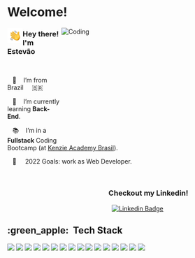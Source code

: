 <h1 align="start" >Welcome!</h1>


<img align="right" alt="Coding" width="380" height="260" src="https://cdn.dribbble.com/users/1162077/screenshots/3848914/programmer.gif">

<img  src="src/Hand%20Wave.gif" width='35' align="left"/><h3>Hey there! I'm Estevão</h3>
<br />


&nbsp;&nbsp;&nbsp;:house_with_garden:&nbsp;&nbsp;&nbsp;&nbsp;I’m from Brazil &nbsp;&nbsp;&nbsp;&nbsp;🇧🇷

&nbsp;&nbsp;&nbsp;🌱&nbsp;&nbsp;&nbsp;&nbsp;I’m currently learning **Back-End**.
  
&nbsp;&nbsp;&nbsp;:books:&nbsp;&nbsp;&nbsp;&nbsp;I’m in a **Fullstack** Coding Bootcamp (at [Kenzie Academy Brasil](https://www.linkedin.com/school/kenzie-brasil)).

&nbsp;&nbsp;&nbsp;:dart:&nbsp;&nbsp;&nbsp;&nbsp; 2022 Goals: work as Web Developer.

<br />
<div align="end">

<h3>Checkout my Linkedin!&ensp;&ensp;&ensp;&ensp;&ensp;&ensp;&ensp;&ensp;&ensp;&ensp;&ensp;</h3>
  
[![Linkedin Badge](https://img.shields.io/badge/-LinkedIn-blue?style=flat-square&logo=Linkedin&logoColor=white&link=https://www.linkedin.com/in/estevãolibardi/)](https://www.linkedin.com/in/estevãolibardi/)&ensp;&ensp;&ensp;&ensp;&ensp;&ensp;&ensp;&ensp;&ensp;&ensp;&ensp;&ensp;&ensp;&ensp;&ensp;&ensp;&ensp;&ensp;&ensp;&ensp;&ensp;
  
</div>
<h2 align="start">:green_apple: &nbsp;Tech Stack</h2>

<!-- More badges at: https://github.com/iuricode/README-template/blob/main/badges/badges.md -->
<div align="left">
<img src="https://img.shields.io/badge/JavaScript-F7DF1E?style=for-the-badge&logo=javascript&logoColor=black"/><space><space>
<img src="https://img.shields.io/badge/HTML-239120?style=for-the-badge&logo=html5&logoColor=white"/><space><space>
<img src="https://img.shields.io/badge/CSS3-1572B6?style=for-the-badge&logo=css3&logoColor=white"/><space><space>
<img src="https://img.shields.io/badge/React-20232A?style=for-the-badge&logo=react&logoColor=61DAFB"/><space><space>
<img src="https://img.shields.io/badge/TypeScript-007ACC?style=for-the-badge&logo=typescript&logoColor=white"/><space><space>
<img src="https://img.shields.io/badge/NodeJS-339933?style=for-the-badge&logo=node.js5&logoColor=white"/><space><space>
<img src="https://img.shields.io/badge/Express.js-404D59?style=for-the-badge"/><space><space>
<img src="https://img.shields.io/badge/PostgreSQL-316192?style=for-the-badge&logo=postgresql&logoColor=white"/><space><space>
<img src="https://img.shields.io/badge/Vercel-000000?style=for-the-badge&logo=vercel&logoColor=white"/><space><space>  
<img src="https://img.shields.io/badge/Ubuntu-E95420?style=for-the-badge&logo=ubuntu&logoColor=white"/><space><space>
<img src="https://img.shields.io/badge/GitHub-24292f?style=for-the-badge&logo=github&logoColor=white"/><space><space> 
<img src="https://img.shields.io/badge/styled--components-DB7093?style=for-the-badge&logo=styled-components&logoColor=white"/><space><space>
<img src="https://img.shields.io/badge/Figma-F24E1E?style=for-the-badge&logo=figma&logoColor=white"/><space><space> 
<img src="https://img.shields.io/badge/Docker-2496ED?style=for-the-badge&logo=docker&logoColor=white"/><space><space>
<img src="https://img.shields.io/badge/GIT-E44C30?style=for-the-badge&logo=git&logoColor=white"/><space><space>
<img src="https://img.shields.io/badge/JWT-rgb(99 93 255)?style=for-the-badge&logo=JSON%20web%20tokens"/><space><space>

  
